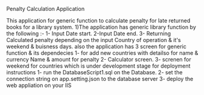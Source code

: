 
Penalty Calculation Application

This application for generic function to calculate penalty for late returned books for a library system.
1)The application has generic library function by the following :-
1- Input Date start.
2-Input Date end.
3- Returning Calculated penalty depending on the input Country of operation & it's weekend & buisness days.
also the application has 3 screen for generic function & its dependecies
1- for add new countries with detailso for name & currency Name & amount for penalty
2- Calculator screen.
3- screnen for weekend for countries which is under development stage
for deployment instructions
1- run the DatabaseScript1.sql on the Database.
2- set the connection string on app.setting.json to the database server
3- deploy the web appliation on your IIS
